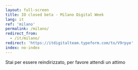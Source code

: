 ```yaml
---
layout: full-screen
title: IO closed beta - Milano Digital Week
lang: it
ref: 'milano'
permalink: /milano/
redirect_from:
  - /it/milano/
redirect: 'https://itdigitalteam.typeform.com/to/V9rpye'
index: no-index
---
```


<p class="text-left"><span class="loading-animated">Stai per essere reindirizzato, per favore attendi un attimo</span></p>
